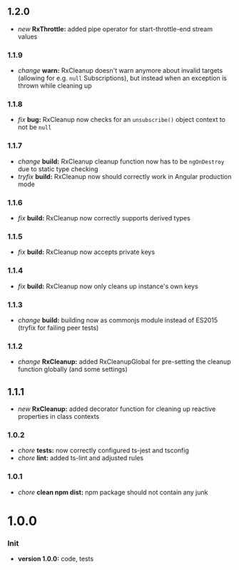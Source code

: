 ## 1.2.0

* *new* **RxThrottle:** added pipe operator for start-throttle-end stream values

### 1.1.9

* *change* **warn:** RxCleanup doesn't warn anymore about invalid targets (allowing for e.g. `null` Subscriptions), but instead when an exception is thrown while cleaning up

### 1.1.8

* *fix* **bug:** RxCleanup now checks for an `unsubscribe()` object context to not be `null`

### 1.1.7

* *change* **build:** RxCleanup cleanup function now has to be `ngOnDestroy` due to static type checking
* *tryfix* **build:** RxCleanup now should correctly work in Angular production mode

### 1.1.6

* *fix* **build:** RxCleanup now correctly supports derived types

### 1.1.5

* *fix* **build:** RxCleanup now accepts private keys

### 1.1.4

* *fix* **build:** RxCleanup now only cleans up instance's own keys

### 1.1.3

* *change* **build:** building now as commonjs module instead of ES2015 (tryfix for failing peer tests)

### 1.1.2

* *change* **RxCleanup:** added RxCleanupGlobal for pre-setting the cleanup function globally (and some settings)

## 1.1.1

* *new* **RxCleanup:** added decorator function for cleaning up reactive properties in class contexts

### 1.0.2

* *chore* **tests:** now correctly configured ts-jest and tsconfig
* *chore* **lint:** added ts-lint and adjusted rules

### 1.0.1

* *chore* **clean npm dist:** npm package should not contain any junk

# **1.0.0**

### Init

* **version 1.0.0:** code, tests
